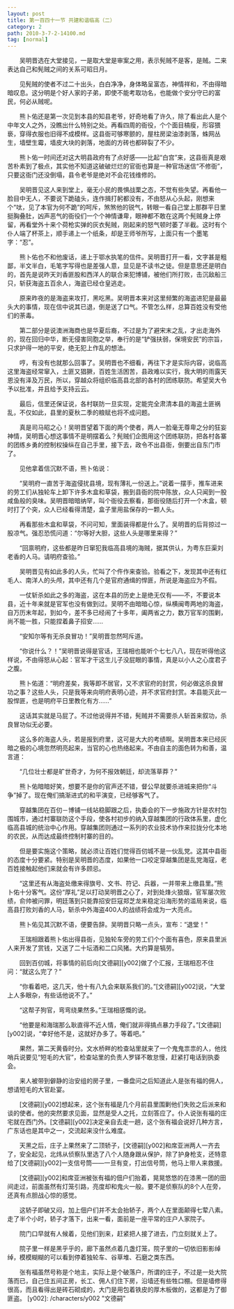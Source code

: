 ```yaml
---
layout: post
title: 第一百四十一节 共建和谐临高（二）
category: 2
path: 2010-3-7-2-14100.md
tag: [normal]
---
```


　　吴明晋选在大堂接见，一是取大堂是审案之用，表示髡贼不是客，是贼。二来表达自己和髡贼之间的关系可昭日月。

　　见髡贼的使者不过二十出头，白白净净，身体略呈富态，神情祥和，不由得暗暗叹息。这分明是个好人家的子弟，即使不能考取功名，也能做个安分守已的富民，何必从贼呢。

　　熊卜佑还是第一次见到本县的知县老爷，好奇地看了许久，除了看出此人是个中年文人之外，没瞧出什么特别之处。再看四周的衙役，个个面目槁瘦，形容猥亵，穿得衣服也旧得不成模样。这县衙可够寒颤的，屋柱房梁油漆剥落，蛛网丛生，墙壁生霉，墙皮大块的剥落，地面的方砖也都碎裂了不少。

　　熊卜佑一时间还对这大明县政府有了点好感——比起“白宫”来，这县衙真是艰苦朴素到了极点，其实他不知道这破破烂烂的官衙也算是一种官场迷信“不修衙”，只要这衙门还没倒塌，县令老爷是绝对不会花钱维修的。

　　吴明晋见这人来到堂上，毫无小民的畏惧战栗之态，不觉有些失望。再看他一脸目中无人，不要说下跪磕头，连作揖打躬都没有，不由怒从心头起，刚想来个“呔，见了本官为何不跪”的呵斥，煞煞他的锐气，转眼一看自己堂上那群平日里挺胸叠肚，凶声恶气的衙役们一个个神情谦卑，眼神都不敢在这两个髡贼身上停留，再看堂外十来个荷枪实弹的灰衣髡贼，刚起来的怒气顿时萎了半截。这时有个仆人端了杯茶上，顺手递上一个纸条，却是王师爷所写，上面只有一个墨笔字：“忍”。

　　熊卜佑也不和他废话，递上于鄂水执笔的信件。吴明晋打开一看，文字甚是粗鄙，半文半白，毛笔字写得也是差强人意，显见是不读书之徒。但是意思还是明白的，首先是说昨天刘香匪股和西洋人的联合来犯博铺，被他们所打败，击沉敌船三只，斩获海盗五百余人，海盗已经仓皇逃走。

　　原来昨夜的是海盗来攻打，黑吃黑。吴明晋本来对这里频繁的海盗进犯是最最头大的事情，现在信中说其已退，倒是送了口气。不管怎么样，总算百姓没有受他们的荼毒。

　　第二部分是说澳洲海商也是华夏后裔，不过是为了避宋末之乱，才出走海外的，现在回归中华，断无侵害同胞之举，奉行的是“铲强扶弱，保境安民”的宗旨，只求护得一地的平安，绝无犯上作乱的想法。

　　哼，有没有也就那么回事了。吴明晋也不细看，再往下才是实际内容，说临高这里海盗经常窜入，土匪又猖獗，百姓生活困苦，县政难以实行，我大明的雨露天恩没有泽及万民，所以，穿越众将组织临高县北部的各村的团练联防。希望吴大令予以批准，并且给予支持云云。

　　最后，信里还保证说，各村联防一旦实现，定能完全肃清本县的海盗土匪祸乱，不仅如此，县里的夏秋二季的粮赋也将不成问题。

　　真是司马昭之心！吴明晋望着下面的两个使者，两人一脸毫无尊卑之分的狂妄神情，吴明晋心想这事情不是明摆着么？髡贼们企图用这个团练联防，把各村各寨的团练乡勇的控制权操纵在自己手里，接下去，政令不出县衙，倒要出自东门市了。

　　见他拿着信沉默不语，熊卜佑说：

　　“吴明府一直苦于海盗侵扰县境，现有薄礼一份送上。”说着一摆手，推车进来的劳工们从独轮车上卸下许多木盒和草袋，搬到县衙的院中陈放，众人只闻到一股咸鱼般的臭味。吴明晋暗暗纳罕，叫个衙役去察看，那衙役随后打开一个木盒，顿时打了个突，众人已经看得清楚，盒子里用盐保存的一颗人头。

　　再看那些木盒和草袋，不问可知，里面装得都是什么了。吴明晋的后背掠过一股凉气。强忍恐慌问道：“尔等好大胆，这些人头是哪里来得？”

　　“回禀明府，这些都是昨日窜犯我临高县境的海贼，据其供认，为粤东巨渠刘老香的人马。请明府查验。”

　　吴明晋见有如此多的人头，忙叫了个仵作来查验。验看之下，发现其中还有红毛人、南洋人的头颅，其中还有几个是官府通缉的悍匪，所说是海盗应为不假。

　　一仗斩杀如此之多的海盗，这在本县的历史上是绝无仅有——不，不要说本县，近十年来就是官军也没有做到过。吴明不由暗暗心惊，纵横闽粤两地的海盗，自万历末年起，到如今，差不多已经闹了十多年，阖两省之力，数万官军的围剿，尚不能一胜，只能捏着鼻子招安……

　　“安知尔等有无杀良冒功！”吴明晋忽然呵斥道。

　　“你说什么？！”吴明晋说得是官话，王瑞相也能听个七七八八，现在听得他这样说，不由得怒从心起：官军才干这生儿子没屁眼的事情，真是以小人之心度君子之腹。

　　熊卜佑道：“明府差矣，我等即不居官，又不求官府的封赏，何必做这杀良冒功之事？这些人头，只是我等来向明府表明心迹，并不求官府封赏。本县能灭此一股悍匪，也是明府平日里教化有方……”

　　这话其实就是马屁了。不过他说得并不错，髡贼并不需要杀人斩首来叙功，杀良冒功似无必要。

　　这么多的海盗人头，若是报到府里，这可是大大的考绩啊。吴明晋本来已经灰暗之极的心境忽然明亮起来，当官的心也热络起来。不由自主的面色转为和善，温言道：

　　“几位壮士都是旷世奇才，为何不报效朝廷，却流落草莽？”

　　熊卜佑暗暗好笑，想要不是你的官声还不错，督公早就要杀进城来把你“斗争”掉了。现在俺们搞渐进式的和平演变，已经够客气了。

　　穿越集团在百仞－博铺一线站稳脚跟之后，执委会的下一步施政方针是农村包围城市，通过村寨联防这个手段，使各村初步的纳入穿越集团的行政体系里，虚化临高县城的统治中心作用。穿越集团则通过一系列的农业技术协作来拉拢分化本地的农民，从而达成最终控制村寨的目的。

　　但是要实施这个策略，就必须让百姓们觉得百仞城不是一伙乱党。这其中县衙的态度十分要紧。特别是吴明晋的态度，如果他一口咬定穿越集团是乱党海寇，老百姓接触起他们来就会有许多顾忌。

　　“这里还有从海盗处缴来得旗号、文书、符记、兵器，一并带来上缴县里。”熊卜佑十分客气。这份“厚礼”足以打动吴明晋之心了，对到处烽火狼烟，官军屡次败绩，俞帅被问罪，明廷落到只能靠招安巨寇郑芝龙来稳定沿海形势的滥局来说，临高县打败刘香的人马，斩杀中外海盗400人的战绩将会成为一大亮点。

　　熊卜佑见其沉默不语，便要告辞。吴明晋只略一点头，宣布：“退堂！”

　　王瑞相跟着熊卜佑出得县衙，见独轮车旁的劳工们个个面有喜色，原来县里派人来开发了赏钱，又送了二十坛酒和二口风猪。大约算是犒劳。

　　回到百仞城，将事情的前后向[文德嗣][y002]做了个汇报，王瑞相忍不住问：“就这么完了？”

　　“你看着吧，这几天，他十有八九会来联系我们的。”[文德嗣][y002]说，“大堂上人多眼杂，有些话他说不了。”

　　“这帮子狗官，弯弯绕果然多。”王瑞相感慨的说。

　　“他要是和海瑞那么耿直得不近人情，俺们就非得搞点暴力手段了。”[文德嗣][y002]说，“幸好他不是，这就好办多了。等着吧。”

　　果然，第二天黄昏时分。文水桥畔的检查站里就来了一个鬼鬼祟祟的人，他找哨兵说要见“短毛的大官”，检查站里的负责人罗铎不敢怠慢，赶紧打电话到执委会。

　　来人被带到僻静的治安组的房子里，一番盘问之后知道此人是张有福的佣人，想请短毛的大官赴宴。

　　[文德嗣][y002]想起来，这个张有福是几个月前县里围剿他们失败之后派来和谈的使者。他的突然要求见面，显然是受人之托，立刻答应了。仆人说张有福的庄宅就在西门外。[文德嗣][y002]决定亲自去走一趟，这个张有福会说好几种方言，广东话也是其中之一，交流起来没什么难度。

　　天黑之后，庄子上果然来了二顶轿子，[文德嗣][y002]和席亚洲两人一齐去了，安全起见，北炜从侦察队里选了八个人随身跟从保护，除了护身枪支，还特意给了[文德嗣][y002]一支信号筒——一旦有变，打出信号筒，他马上带人来救援。

　　[文德嗣][y002]和席亚洲被张有福的佃户们抬着，晃晃悠悠的在漆黑一团的田间走过，前面虽然有灯笼引路，亮度却和鬼火一般。要不是侦察队的8个人在旁，还真有点胆战心惊的感觉。

　　这轿子即破又闷，加上佃户们并不太会抬轿子，两个人在里面颠得七荤八素。走了半个小时，轿子才落下，出来一看，面前是一座平常的庄户人家院子。

　　院门口早就有人候着，见他们到来，赶紧把人接了进去，门立刻就关上了。

　　院子里一样是黑乎乎的，廊下虽然点着几盏灯笼，院子里的一切依旧影影绰绰，模模糊糊的可以看到停着独轮车、谷草堆、石磨之类东西。

　　张有福虽然号称是个地主，实际上是个破落户，所谓的庄子，不过是一处大院落而已，自己住五间正房，长工、佣人们住下房，沿墙还有些牲口棚。但是墙修得很高，而且看得出是砖石砌成的，大门是用包着铁皮的厚木板做的，这都是为了御匪盗。
[y002]: /characters/y002 "文德嗣"
